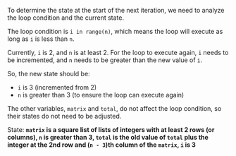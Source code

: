 To determine the state at the start of the next iteration, we need to analyze the loop condition and the current state.

The loop condition is `i in range(n)`, which means the loop will execute as long as `i` is less than `n`.

Currently, `i` is 2, and `n` is at least 2. For the loop to execute again, `i` needs to be incremented, and `n` needs to be greater than the new value of `i`.

So, the new state should be:

* `i` is 3 (incremented from 2)
* `n` is greater than 3 (to ensure the loop can execute again)

The other variables, `matrix` and `total`, do not affect the loop condition, so their states do not need to be adjusted.

State: **`matrix` is a square list of lists of integers with at least 2 rows (or columns), `n` is greater than 3, `total` is the old value of `total` plus the integer at the 2nd row and (`n - 3`)th column of the `matrix`, `i` is 3**